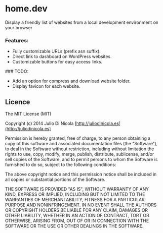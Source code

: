 # home.dev

Display a friendly list of websites from a local development environment on your browser

### Features:

* Fully customizable URLs (prefix asn suffix).
* Direct link to dashboard on WordPress websites.
* Customizable buttons for easy access links.

### TODO:

* Add an option for compress and download website folder.
* Display favicon for each website.

## Licence


The MIT License (MIT)

Copyright (c) 2014 Julio Di Nicola [http://juliodinicola.es](http://juliodinicola.es)

Permission is hereby granted, free of charge, to any person obtaining a copy
of this software and associated documentation files (the "Software"), to deal
in the Software without restriction, including without limitation the rights
to use, copy, modify, merge, publish, distribute, sublicense, and/or sell
copies of the Software, and to permit persons to whom the Software is
furnished to do so, subject to the following conditions:

The above copyright notice and this permission notice shall be included in
all copies or substantial portions of the Software.

THE SOFTWARE IS PROVIDED "AS IS", WITHOUT WARRANTY OF ANY KIND, EXPRESS OR
IMPLIED, INCLUDING BUT NOT LIMITED TO THE WARRANTIES OF MERCHANTABILITY,
FITNESS FOR A PARTICULAR PURPOSE AND NONINFRINGEMENT. IN NO EVENT SHALL THE
AUTHORS OR COPYRIGHT HOLDERS BE LIABLE FOR ANY CLAIM, DAMAGES OR OTHER
LIABILITY, WHETHER IN AN ACTION OF CONTRACT, TORT OR OTHERWISE, ARISING FROM,
OUT OF OR IN CONNECTION WITH THE SOFTWARE OR THE USE OR OTHER DEALINGS IN
THE SOFTWARE.